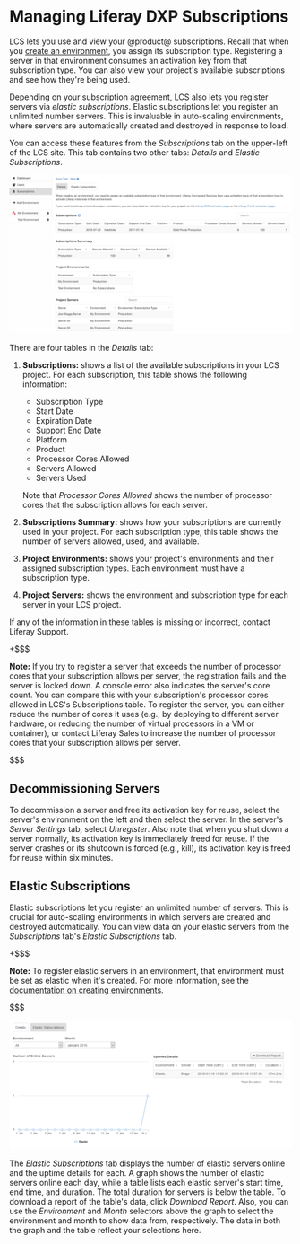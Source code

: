 # Managing Liferay DXP Subscriptions

LCS lets you use and view your @product@ subscriptions. Recall that when you 
[create an environment](liferay.com), 
you assign its subscription type. Registering a server in that environment 
consumes an activation key from that subscription type. You can also view your 
project's available subscriptions and see how they're being used. 

Depending on your subscription agreement, LCS also lets you register servers via 
*elastic subscriptions*. Elastic subscriptions let you register an unlimited 
number servers. This is invaluable in auto-scaling environments, where servers 
are automatically created and destroyed in response to load. 

You can access these features from the *Subscriptions* tab on the upper-left of 
the LCS site. This tab contains two other tabs: *Details* and *Elastic 
Subscriptions*. 

![Figure 1: LCS lets you view and manage your subscriptions.](../../../images-dxp/lcs-subscriptions.png)

There are four tables in the *Details* tab: 

1.  **Subscriptions:** shows a list of the available subscriptions in your LCS 
    project. For each subscription, this table shows the following information: 

    - Subscription Type
    - Start Date
    - Expiration Date
    - Support End Date
    - Platform
    - Product
    - Processor Cores Allowed
    - Servers Allowed
    - Servers Used

    Note that *Processor Cores Allowed* shows the number of processor cores that 
    the subscription allows for each server. 

2.  **Subscriptions Summary:** shows how your subscriptions are currently used 
    in your project. For each subscription type, this table shows the number of 
    servers allowed, used, and available. 

3.  **Project Environments:** shows your project's environments and their 
    assigned subscription types. Each environment must have a subscription type. 

4.  **Project Servers:** shows the environment and subscription type for each 
    server in your LCS project. 

If any of the information in these tables is missing or incorrect, contact 
Liferay Support. 

+$$$

**Note:** If you try to register a server that exceeds the number of processor 
cores that your subscription allows per server, the registration fails and the 
server is locked down. A console error also indicates the server's core count. 
You can compare this with your subscription's processor cores allowed in LCS's 
Subscriptions table. To register the server, you can either reduce the number of 
cores it uses (e.g., by deploying to different server hardware, or reducing the 
number of virtual processors in a VM or container), or contact Liferay Sales to 
increase the number of processor cores that your subscription allows per server. 

$$$

## Decommissioning Servers

To decommission a server and free its activation key for reuse, select the 
server's environment on the left and then select the server. In the server's 
*Server Settings* tab, select *Unregister*. Also note that when you shut down a 
server normally, its activation key is immediately freed for reuse. If the 
server crashes or its shutdown is forced (e.g., kill), its activation key is 
freed for reuse within six minutes. 

## Elastic Subscriptions

Elastic subscriptions let you register an unlimited number of servers. This is 
crucial for auto-scaling environments in which servers are created and destroyed 
automatically. You can view data on your elastic servers from the 
*Subscriptions* tab's *Elastic Subscriptions* tab. 

+$$$

**Note:** To register elastic servers in an environment, that environment must 
be set as elastic when it's created. For more information, see the 
[documentation on creating environments](#creating-an-environment).

$$$

![Figure 2: The *Elastic Subscriptions* tab shows details about your project's elastic servers.](../../../images-dxp/lcs-elastic-subscriptions.png)

The *Elastic Subscriptions* tab displays the number of elastic servers online 
and the uptime details for each. A graph shows the number of elastic servers 
online each day, while a table lists each elastic server's start time, end time, 
and duration. The total duration for servers is below the table. To download a 
report of the table's data, click *Download Report*. Also, you can use the 
*Environment* and *Month* selectors above the graph to select the environment 
and month to show data from, respectively. The data in both the graph and the 
table reflect your selections here. 
